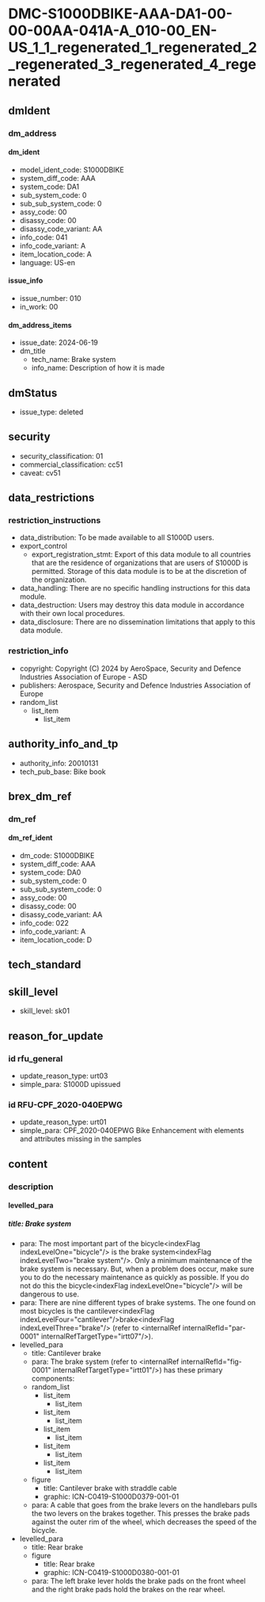 # DMC-S1000DBIKE-AAA-DA1-00-00-00AA-041A-A_010-00_EN-US_1_1_regenerated_1_regenerated_2_regenerated_3_regenerated_4_regenerated

## dmIdent

### dm_address

#### dm_ident

*   model_ident_code: S1000DBIKE
*   system_diff_code: AAA
*   system_code: DA1
*   sub_system_code: 0
*   sub_sub_system_code: 0
*   assy_code: 00
*   disassy_code: 00
*   disassy_code_variant: AA
*   info_code: 041
*   info_code_variant: A
*   item_location_code: A
*   language: US-en

#### issue_info

*   issue_number: 010
*   in_work: 00

#### dm_address_items

*   issue_date: 2024-06-19
*   dm_title
    *   tech_name: Brake system
    *   info_name: Description of how it is made

## dmStatus

*   issue_type: deleted

## security

*   security_classification: 01
*   commercial_classification: cc51
*   caveat: cv51

## data_restrictions

### restriction_instructions

*   data_distribution: To be made available to all S1000D users.
*   export_control
    *   export_registration_stmt: Export of this data module to all countries that are the residence of organizations that are users of S1000D is permitted. Storage of this data module is to be at the discretion of the organization.
*   data_handling: There are no specific handling instructions for this data module.
*   data_destruction: Users may destroy this data module in accordance with their own local procedures.
*   data_disclosure: There are no dissemination limitations that apply to this data module.

### restriction_info

*   copyright: Copyright (C) 2024 by AeroSpace, Security and Defence Industries Association of Europe - ASD
*   publishers: Aerospace, Security and Defence Industries Association of Europe
*   random_list
    *   list_item
        *   list_item

## authority_info_and_tp

*   authority_info: 20010131
*   tech_pub_base: Bike book

## brex_dm_ref

### dm_ref

#### dm_ref_ident

*   dm_code: S1000DBIKE
*   system_diff_code: AAA
*   system_code: DA0
*   sub_system_code: 0
*   sub_sub_system_code: 0
*   assy_code: 00
*   disassy_code: 00
*   disassy_code_variant: AA
*   info_code: 022
*   info_code_variant: A
*   item_location_code: D

## tech_standard

## skill_level

*   skill_level: sk01

## reason_for_update

### id rfu_general

*   update_reason_type: urt03
*   simple_para: S1000D upissued

### id RFU-CPF_2020-040EPWG

*   update_reason_type: urt01
*   simple_para: CPF_2020-040EPWG Bike Enhancement with elements and attributes missing in the samples

## content

### description

#### levelled_para

##### title: Brake system

*   para: The most important part of the bicycle&lt;indexFlag indexLevelOne="bicycle"/&gt; is the brake system&lt;indexFlag indexLevelTwo="brake system"/&gt;. Only a minimum maintenance of the brake system is necessary. But, when a problem does occur, make sure you to do the necessary maintenance as quickly as possible. If you do not do this the bicycle&lt;indexFlag indexLevelOne="bicycle"/&gt; will be dangerous to use.
*   para: There are nine different types of brake systems. The one found on most bicycles is the cantilever&lt;indexFlag indexLevelFour="cantilever"/&gt;brake&lt;indexFlag indexLevelThree="brake"/&gt; (refer to &lt;internalRef internalRefId="par-0001" internalRefTargetType="irtt07"/&gt;).
*   levelled_para
    *   title: Cantilever brake
    *   para: The brake system (refer to &lt;internalRef internalRefId="fig-0001" internalRefTargetType="irtt01"/&gt;) has these primary components:
    *   random_list
        *   list_item
            *   list_item
        *   list_item
            *   list_item
        *   list_item
            *   list_item
        *   list_item
            *   list_item
        *   list_item
            *   list_item
    *   figure
        *   title: Cantilever brake with straddle cable
        *   graphic: ICN-C0419-S1000D0379-001-01
    *   para: A cable that goes from the brake levers on the handlebars pulls the two levers on the brakes together. This presses the brake pads against the outer rim of the wheel, which decreases the speed of the bicycle.
*   levelled_para
    *   title: Rear brake
    *   figure
        *   title: Rear brake
        *   graphic: ICN-C0419-S1000D0380-001-01
    *   para: The left brake lever holds the brake pads on the front wheel and the right brake pads hold the brakes on the rear wheel.